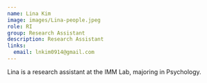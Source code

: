 ```yaml
---
name: Lina Kim
image: images/Lina-people.jpeg
role: RI
group: Research Assistant  
description: Research Assistant
links:
  email: lnkim0914@gmail.com
---
```


Lina is a research assistant at the IMM Lab, majoring in Psychology.

